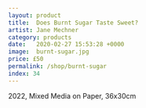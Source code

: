 ```yaml
---
layout: product
title:  Does Burnt Sugar Taste Sweet?
artist: Jane Mechner
category: products
date:   2020-02-27 15:53:28 +0000
image:  burnt-sugar.jpg
price: £50
permalink: /shop/burnt-sugar
index: 34
---
```

2022, Mixed Media on Paper, 36x30cm
